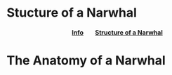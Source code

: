 # Stucture of a Narwhal
<section>
<h4 style={color:white;} align="center">
    <a href="#README.md">Info</a>
    &nbsp&nbsp&nbsp&nbsp&nbsp&nbsp
    <a href="#Structure-of-a-Narwhal.md"> Structure of a Narwhal </a>
  </h4>
</section>
<h1> The Anatomy of a Narwhal </h1>
